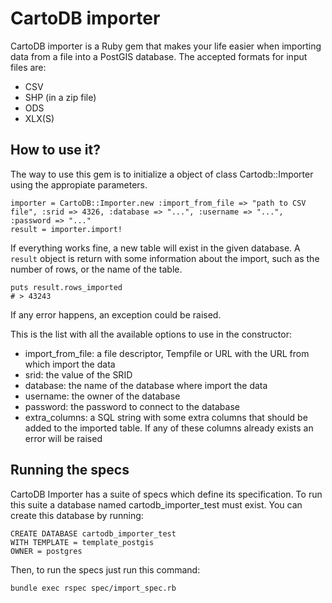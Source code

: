 # CartoDB importer #

CartoDB importer is a Ruby gem that makes your life easier when importing data from a file into a PostGIS database. The accepted formats for input files are:

  - CSV
  - SHP (in a zip file)
  - ODS
  - XLX(S)
  
## How to use it? ##

The way to use this gem is to initialize a object of class Cartodb::Importer using the appropiate parameters.

    importer = CartoDB::Importer.new :import_from_file => "path to CSV file", :srid => 4326, :database => "...", :username => "...", :password => "..."
    result = importer.import!
  
If everything works fine, a new table will exist in the given database. A `result` object is return with some information about the import, such as the number of rows, or the name of the table.

    puts result.rows_imported
    # > 43243
  
If any error happens, an exception could be raised.

This is the list with all the available options to use in the constructor:

  - import_from_file: a file descriptor, Tempfile or URL with the URL from which import the data
  - srid: the value of the SRID 
  - database: the name of the database where import the data
  - username: the owner of the database
  - password: the password to connect to the database
  - extra_columns: a SQL string with some extra columns that should be added to the imported table. If any of these columns already exists an error will be raised
  
## Running the specs ##

CartoDB Importer has a suite of specs which define its specification. To run this suite a database named cartodb_importer_test must exist. You can create this database by running:

    CREATE DATABASE cartodb_importer_test
    WITH TEMPLATE = template_postgis
    OWNER = postgres

Then, to run the specs just run this command:

    bundle exec rspec spec/import_spec.rb
    
